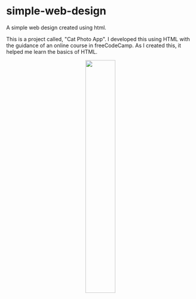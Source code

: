# simple-web-design
A simple web design created using html.

This is a project called, "Cat Photo App". I developed this using HTML with the guidance of an online course in freeCodeCamp. As I created this, it helped me learn the basics of HTML.
<br>
<p align="center">
  <img src="https://github.com/AGEugenio/simple-web-design/assets/113889259/6a2d9541-779e-4e90-bf59-940325e1f7a4" width="40%">
</p>


